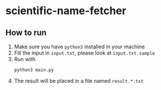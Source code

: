 # scientific-name-fetcher

## How to run
1. Make sure you have `python3` installed in your machine
2. Fill the input in `input.txt`, please look at `input.txt.sample`
3. Run with
   ```
   python3 main.py
   ```
4. The result will be placed in a file named `result.*.txt`
